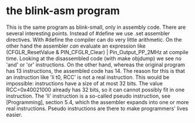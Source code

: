 # the blink-asm program

This is the same program as blink-small, only in assembly code. There are several interesting points. Instead of #define we use .set assembler directives. With #define the compiler can
do very little arithmetic. On the other hand the assembler *can* evaluate an expression like (CFGLR_ResetValue & PIN\_CFGLR\_Clear) | Pin\_Output\_PP\_2MHz at compile time. Looking at the
disassembled code (with make objdump) we see no 'and' or 'or' instructions. On the other hand, whereas the original program has 13 instructions, the assembled code has 14.
The reason for this is that an instruction like 'li t0, RCC' is not a real instruction. This would be impossible: instructions have a size of at most 32 bits. The value RCC=0x40021000 already has
32 bits, so it can cannot possibly fit in one instruction. The 'li' instruction is a so-called pseudo instruction, see [Programming], section 5.4, which the assembler expands into one or more real instructions.
Pseudo instructions are there to make programmers' lives easier. 
